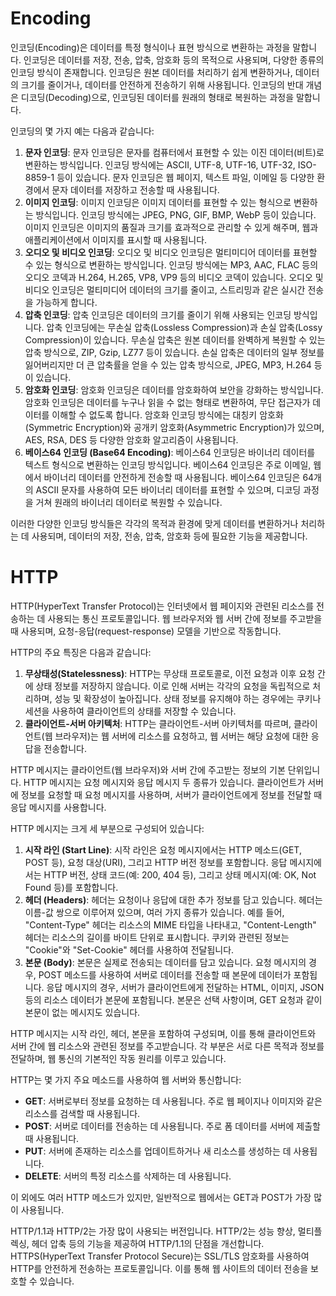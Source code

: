 <h1>Encoding</h1>
인코딩(Encoding)은 데이터를 특정 형식이나 표현 방식으로 변환하는 과정을 말합니다. 인코딩은 데이터를 저장, 전송, 압축, 암호화 등의 목적으로 사용되며, 다양한 종류의 인코딩 방식이 존재합니다. 인코딩은 원본 데이터를 처리하기 쉽게 변환하거나, 데이터의 크기를 줄이거나, 데이터를 안전하게 전송하기 위해 사용됩니다. 인코딩의 반대 개념은 디코딩(Decoding)으로, 인코딩된 데이터를 원래의 형태로 복원하는 과정을 말합니다.

인코딩의 몇 가지 예는 다음과 같습니다:

1. **문자 인코딩**: 문자 인코딩은 문자를 컴퓨터에서 표현할 수 있는 이진 데이터(비트)로 변환하는 방식입니다. 인코딩 방식에는 ASCII, UTF-8, UTF-16, UTF-32, ISO-8859-1 등이 있습니다. 문자 인코딩은 웹 페이지, 텍스트 파일, 이메일 등 다양한 환경에서 문자 데이터를 저장하고 전송할 때 사용됩니다.
2. **이미지 인코딩**: 이미지 인코딩은 이미지 데이터를 표현할 수 있는 형식으로 변환하는 방식입니다. 인코딩 방식에는 JPEG, PNG, GIF, BMP, WebP 등이 있습니다. 이미지 인코딩은 이미지의 품질과 크기를 효과적으로 관리할 수 있게 해주며, 웹과 애플리케이션에서 이미지를 표시할 때 사용됩니다.
3. **오디오 및 비디오 인코딩**: 오디오 및 비디오 인코딩은 멀티미디어 데이터를 표현할 수 있는 형식으로 변환하는 방식입니다. 인코딩 방식에는 MP3, AAC, FLAC 등의 오디오 코덱과 H.264, H.265, VP8, VP9 등의 비디오 코덱이 있습니다. 오디오 및 비디오 인코딩은 멀티미디어 데이터의 크기를 줄이고, 스트리밍과 같은 실시간 전송을 가능하게 합니다.
4. **압축 인코딩**: 압축 인코딩은 데이터의 크기를 줄이기 위해 사용되는 인코딩 방식입니다. 압축 인코딩에는 무손실 압축(Lossless Compression)과 손실 압축(Lossy Compression)이 있습니다. 무손실 압축은 원본 데이터를 완벽하게 복원할 수 있는 압축 방식으로, ZIP, Gzip, LZ77 등이 있습니다. 손실 압축은 데이터의 일부 정보를 잃어버리지만 더 큰 압축률을 얻을 수 있는 압축 방식으로, JPEG, MP3, H.264 등이 있습니다.
5. **암호화 인코딩**: 암호화 인코딩은 데이터를 암호화하여 보안을 강화하는 방식입니다. 암호화 인코딩은 데이터를 누구나 읽을 수 없는 형태로 변환하여, 무단 접근자가 데이터를 이해할 수 없도록 합니다. 암호화 인코딩 방식에는 대칭키 암호화(Symmetric Encryption)와 공개키 암호화(Asymmetric Encryption)가 있으며, AES, RSA, DES 등 다양한 암호화 알고리즘이 사용됩니다.
6. **베이스64 인코딩 (Base64 Encoding)**: 베이스64 인코딩은 바이너리 데이터를 텍스트 형식으로 변환하는 인코딩 방식입니다. 베이스64 인코딩은 주로 이메일, 웹에서 바이너리 데이터를 안전하게 전송할 때 사용됩니다. 베이스64 인코딩은 64개의 ASCII 문자를 사용하여 모든 바이너리 데이터를 표현할 수 있으며, 디코딩 과정을 거쳐 원래의 바이너리 데이터로 복원할 수 있습니다.

이러한 다양한 인코딩 방식들은 각각의 목적과 환경에 맞게 데이터를 변환하거나 처리하는 데 사용되며, 데이터의 저장, 전송, 압축, 암호화 등에 필요한 기능을 제공합니다.
<h1>HTTP</h1>
HTTP(HyperText Transfer Protocol)는 인터넷에서 웹 페이지와 관련된 리소스를 전송하는 데 사용되는 통신 프로토콜입니다. 웹 브라우저와 웹 서버 간에 정보를 주고받을 때 사용되며, 요청-응답(request-response) 모델을 기반으로 작동합니다.

HTTP의 주요 특징은 다음과 같습니다:

1. **무상태성(Statelessness)**: HTTP는 무상태 프로토콜로, 이전 요청과 이후 요청 간에 상태 정보를 저장하지 않습니다. 이로 인해 서버는 각각의 요청을 독립적으로 처리하며, 성능 및 확장성이 높아집니다. 상태 정보를 유지해야 하는 경우에는 쿠키나 세션을 사용하여 클라이언트의 상태를 저장할 수 있습니다.
2. **클라이언트-서버 아키텍처**: HTTP는 클라이언트-서버 아키텍처를 따르며, 클라이언트(웹 브라우저)는 웹 서버에 리소스를 요청하고, 웹 서버는 해당 요청에 대한 응답을 전송합니다.

HTTP 메시지는 클라이언트(웹 브라우저)와 서버 간에 주고받는 정보의 기본 단위입니다. HTTP 메시지는 요청 메시지와 응답 메시지 두 종류가 있습니다. 클라이언트가 서버에 정보를 요청할 때 요청 메시지를 사용하며, 서버가 클라이언트에게 정보를 전달할 때 응답 메시지를 사용합니다.

HTTP 메시지는 크게 세 부분으로 구성되어 있습니다:

1. **시작 라인 (Start Line)**: 시작 라인은 요청 메시지에서는 HTTP 메소드(GET, POST 등), 요청 대상(URI), 그리고 HTTP 버전 정보를 포함합니다. 응답 메시지에서는 HTTP 버전, 상태 코드(예: 200, 404 등), 그리고 상태 메시지(예: OK, Not Found 등)를 포함합니다.
2. **헤더 (Headers)**: 헤더는 요청이나 응답에 대한 추가 정보를 담고 있습니다. 헤더는 이름-값 쌍으로 이루어져 있으며, 여러 가지 종류가 있습니다. 예를 들어, "Content-Type" 헤더는 리소스의 MIME 타입을 나타내고, "Content-Length" 헤더는 리소스의 길이를 바이트 단위로 표시합니다. 쿠키와 관련된 정보는 "Cookie"와 "Set-Cookie" 헤더를 사용하여 전달됩니다.
3. **본문 (Body)**: 본문은 실제로 전송되는 데이터를 담고 있습니다. 요청 메시지의 경우, POST 메소드를 사용하여 서버로 데이터를 전송할 때 본문에 데이터가 포함됩니다. 응답 메시지의 경우, 서버가 클라이언트에게 전달하는 HTML, 이미지, JSON 등의 리소스 데이터가 본문에 포함됩니다. 본문은 선택 사항이며, GET 요청과 같이 본문이 없는 메시지도 있습니다.

HTTP 메시지는 시작 라인, 헤더, 본문을 포함하여 구성되며, 이를 통해 클라이언트와 서버 간에 웹 리소스와 관련된 정보를 주고받습니다. 각 부분은 서로 다른 목적과 정보를 전달하며, 웹 통신의 기본적인 작동 원리를 이루고 있습니다.

HTTP는 몇 가지 주요 메소드를 사용하여 웹 서버와 통신합니다:

- **GET**: 서버로부터 정보를 요청하는 데 사용됩니다. 주로 웹 페이지나 이미지와 같은 리소스를 검색할 때 사용됩니다.
- **POST**: 서버로 데이터를 전송하는 데 사용됩니다. 주로 폼 데이터를 서버에 제출할 때 사용됩니다.
- **PUT**: 서버에 존재하는 리소스를 업데이트하거나 새 리소스를 생성하는 데 사용됩니다.
- **DELETE**: 서버의 특정 리소스를 삭제하는 데 사용됩니다.

이 외에도 여러 HTTP 메소드가 있지만, 일반적으로 웹에서는 GET과 POST가 가장 많이 사용됩니다.

HTTP/1.1과 HTTP/2는 가장 많이 사용되는 버전입니다. HTTP/2는 성능 향상, 멀티플렉싱, 헤더 압축 등의 기능을 제공하여 HTTP/1.1의 단점을 개선합니다. HTTPS(HyperText Transfer Protocol Secure)는 SSL/TLS 암호화를 사용하여 HTTP를 안전하게 전송하는 프로토콜입니다. 이를 통해 웹 사이트의 데이터 전송을 보호할 수 있습니다.
